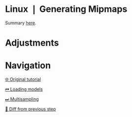 # Linux ❘ Generating Mipmaps

Summary [here](https://github.com/Pacheco95/khronos-vulkan-tutorial-cpp/tree/linux-summary).

# Adjustments

# Navigation

[🌐 Original tutorial](
https://docs.vulkan.org/tutorial/latest/09_Generating_Mipmaps.html)

[⏮ Loading models](
https://github.com/Pacheco95/khronos-vulkan-tutorial-cpp/tree/linux/07-loading-models)

[⏭ Multisampling](
https://github.com/Pacheco95/khronos-vulkan-tutorial-cpp/tree/linux/09-multisampling)

[🔄 Diff from previous step](
https://github.com/Pacheco95/khronos-vulkan-tutorial-cpp/compare/linux/07-loading-models...linux/08-generating-mipmaps)
